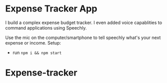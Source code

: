 # Expense Tracker App


I build a complex expense budget tracker. I even added voice capablities to command applications using Speechly. 

Use the mic on the computer/smartphone to tell speechly what's your next expense or income. 
Setup:
- run ```npm i && npm start```
# Expense-tracker
